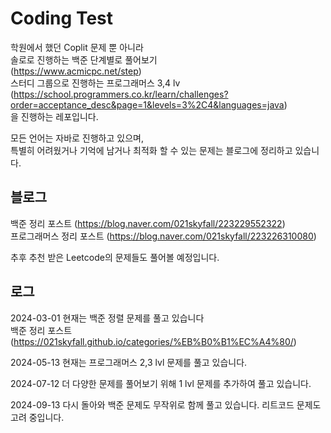 Coding Test
=

학원에서 했던 Coplit 문제 뿐 아니라   
솔로로 진행하는 백준 단계별로 풀어보기   
(https://www.acmicpc.net/step)   
스터디 그룹으로 진행하는 프로그래머스 3,4 lv   
(https://school.programmers.co.kr/learn/challenges?order=acceptance_desc&page=1&levels=3%2C4&languages=java)<br/>
을 진행하는 레포입니다.   

모든 언어는 자바로 진행하고 있으며,   
특별히 어려웠거나 기억에 남거나 최적화 할 수 있는 문제는 블로그에 정리하고 있습니다.   

블로그
-
백준 정리 포스트 (https://blog.naver.com/021skyfall/223229552322)    
프로그래머스 정리 포스트 (https://blog.naver.com/021skyfall/223226310080)   
    
추후 추천 받은 Leetcode의 문제들도 풀어볼 예정입니다.


로그
-
2024-03-01
현재는 백준 정렬 문제를 풀고 있습니다     
백준 정리 포스트 (https://021skyfall.github.io/categories/%EB%B0%B1%EC%A4%80/)


2024-05-13
현재는 프로그래머스 2,3 lvl 문제를 풀고 있습니다.


2024-07-12
더 다양한 문제를 풀어보기 위해 1 lvl 문제를 추가하여 풀고 있습니다.


2024-09-13
다시 돌아와 백준 문제도 무작위로 함께 풀고 있습니다.
리트코드 문제도 고려 중입니다.
